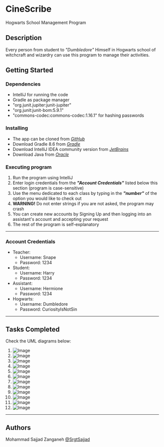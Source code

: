 # CineScribe

Hogwarts School Management Program

## Description

Every person from student to *"Dumbledore"* Himself in Hogwarts school of witchcraft and wizardry can use this program to manage their activities.

## Getting Started

### Dependencies
* IntelliJ for running the code
* Gradle as package manager
* "org.junit.jupiter:junit-jupiter"
* "org.junit:junit-bom:5.9.1"
* "commons-codec:commons-codec:1.16.1" for hashing passwords

### Installing

* The app can be cloned from [*GitHub*](https://github.com/SrgtSajjad/AP-Third-Assignment-Hogwarts.git)
* Download Gradle 8.6 from [*Gradle*](https://gradle.org/releases/)
* Download IntelliJ IDEA community version from [*JetBrains*](https://www.jetbrains.com/idea/download/)
* Download Java from [*Oracle*](https://www.oracle.com/java/technologies/downloads/)

### Executing program

1. Run the program using IntelliJ
2. Enter login credentials from the ***"Account Credentials"*** listed below this section (program is case-sensitive)
3. Use the menu dedicated to each class by typing in the ***"number"*** of the option you would like to check out
4. **WARNING!** Do not enter strings if you are not asked, the program may crash
5. You can create new accounts by Signing Up and then logging into an assistant's  account and accepting your request
6. The rest of the program is self-explanatory
* * * 
### Account Credentials
* Teacher: 
  * Username: Snape
  * Password: 1234
* Student:
  * Username: Harry
  * Password: 1234
* Assistant: 
  * Username: Hermione
  * Password: 1234
* Hogwarts:
  * Username: Dumbledore
  * Password: CuriosityIsNotSin
* * *
## Tasks Completed
Check the UML diagrams below:

1. <img src="./Account Management.png" alt="Image">
2. <img src="./Account.png" alt="Image">
3. <img src="./Educational.png" alt="Image">
4. <img src="./Teacher.png" alt="Image">
5. <img src="./Student.png" alt="Image">
6. <img src="./Administrator.png" alt="Image">
7. <img src="./Assistant.png" alt="Image">
8. <img src="./Hogwarts.png" alt="Image">
9. <img src="./Course.png" alt="Image">
10. <img src="./Message.png" alt="Image">
11. <img src="./Sign Up Request.png" alt="Image">
12. <img src="./Main.png" alt="Image">

* * * 
## Authors

Mohammad Sajjad Zanganeh
[@SrgtSajjad](https://github.com/SrgtSajjad)